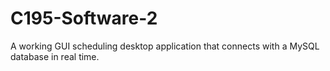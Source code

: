 # C195-Software-2
A working GUI scheduling desktop application that connects with a MySQL database in real time.

